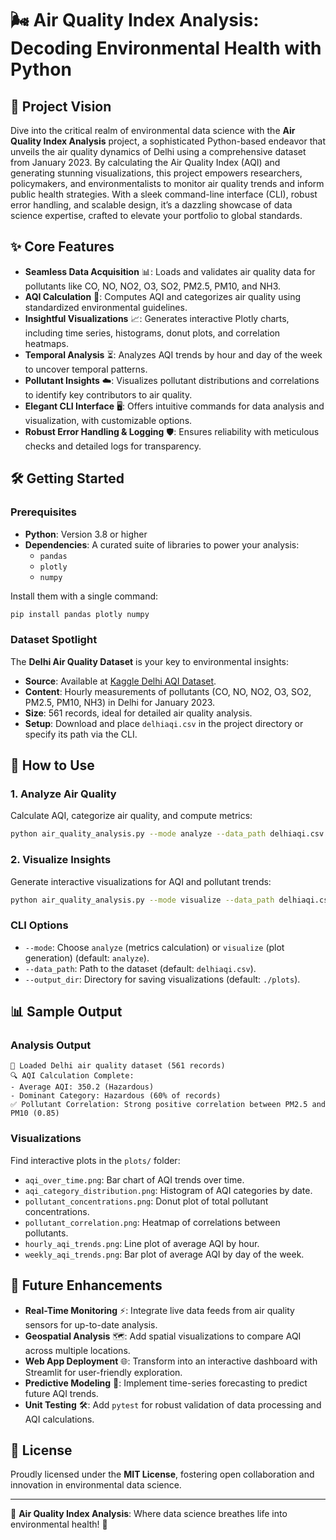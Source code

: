 # 🌬️ Air Quality Index Analysis: Decoding Environmental Health with Python

## 🌟 Project Vision
Dive into the critical realm of environmental data science with the **Air Quality Index Analysis** project, a sophisticated Python-based endeavor that unveils the air quality dynamics of Delhi using a comprehensive dataset from January 2023. By calculating the Air Quality Index (AQI) and generating stunning visualizations, this project empowers researchers, policymakers, and environmentalists to monitor air quality trends and inform public health strategies. With a sleek command-line interface (CLI), robust error handling, and scalable design, it’s a dazzling showcase of data science expertise, crafted to elevate your portfolio to global standards.

## ✨ Core Features
- **Seamless Data Acquisition** 📊: Loads and validates air quality data for pollutants like CO, NO, NO2, O3, SO2, PM2.5, PM10, and NH3.
- **AQI Calculation** 🧠: Computes AQI and categorizes air quality using standardized environmental guidelines.
- **Insightful Visualizations** 📈: Generates interactive Plotly charts, including time series, histograms, donut plots, and correlation heatmaps.
- **Temporal Analysis** ⏳: Analyzes AQI trends by hour and day of the week to uncover temporal patterns.
- **Pollutant Insights** ☁️: Visualizes pollutant distributions and correlations to identify key contributors to air quality.
- **Elegant CLI Interface** 🖥️: Offers intuitive commands for data analysis and visualization, with customizable options.
- **Robust Error Handling & Logging** 🛡️: Ensures reliability with meticulous checks and detailed logs for transparency.

## 🛠️ Getting Started

### Prerequisites
- **Python**: Version 3.8 or higher
- **Dependencies**: A curated suite of libraries to power your analysis:
  - `pandas`
  - `plotly`
  - `numpy`

Install them with a single command:
```bash
pip install pandas plotly numpy
```

### Dataset Spotlight
The **Delhi Air Quality Dataset** is your key to environmental insights:
- **Source**: Available at [Kaggle Delhi AQI Dataset](https://www.kaggle.com/datasets/rohanrao/air-quality-data-in-india).
- **Content**: Hourly measurements of pollutants (CO, NO, NO2, O3, SO2, PM2.5, PM10, NH3) in Delhi for January 2023.
- **Size**: 561 records, ideal for detailed air quality analysis.
- **Setup**: Download and place `delhiaqi.csv` in the project directory or specify its path via the CLI.

## 🎉 How to Use

### 1. Analyze Air Quality
Calculate AQI, categorize air quality, and compute metrics:
```bash
python air_quality_analysis.py --mode analyze --data_path delhiaqi.csv
```

### 2. Visualize Insights
Generate interactive visualizations for AQI and pollutant trends:
```bash
python air_quality_analysis.py --mode visualize --data_path delhiaqi.csv
```

### CLI Options
- `--mode`: Choose `analyze` (metrics calculation) or `visualize` (plot generation) (default: `analyze`).
- `--data_path`: Path to the dataset (default: `delhiaqi.csv`).
- `--output_dir`: Directory for saving visualizations (default: `./plots`).

## 📊 Sample Output

### Analysis Output
```
🌟 Loaded Delhi air quality dataset (561 records)
🔍 AQI Calculation Complete:
- Average AQI: 350.2 (Hazardous)
- Dominant Category: Hazardous (60% of records)
✅ Pollutant Correlation: Strong positive correlation between PM2.5 and PM10 (0.85)
```

### Visualizations
Find interactive plots in the `plots/` folder:
- `aqi_over_time.png`: Bar chart of AQI trends over time.
- `aqi_category_distribution.png`: Histogram of AQI categories by date.
- `pollutant_concentrations.png`: Donut plot of total pollutant concentrations.
- `pollutant_correlation.png`: Heatmap of correlations between pollutants.
- `hourly_aqi_trends.png`: Line plot of average AQI by hour.
- `weekly_aqi_trends.png`: Bar plot of average AQI by day of the week.

## 🌈 Future Enhancements
- **Real-Time Monitoring** ⚡: Integrate live data feeds from air quality sensors for up-to-date analysis.
- **Geospatial Analysis** 🗺️: Add spatial visualizations to compare AQI across multiple locations.
- **Web App Deployment** 🌐: Transform into an interactive dashboard with Streamlit for user-friendly exploration.
- **Predictive Modeling** 🚀: Implement time-series forecasting to predict future AQI trends.
- **Unit Testing** 🛠️: Add `pytest` for robust validation of data processing and AQI calculations.

## 📜 License
Proudly licensed under the **MIT License**, fostering open collaboration and innovation in environmental data science.

---

🌟 **Air Quality Index Analysis**: Where data science breathes life into environmental health! 🌟